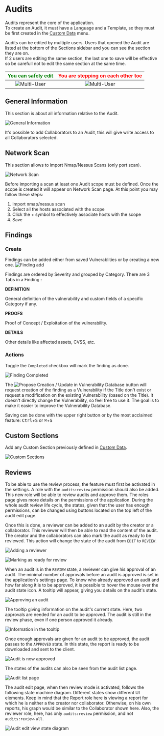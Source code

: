 # Audits

Audits represent the core of the application.  
To create an Audit, it must have a Language and a Template, so they must be first created in the [Custom Data](/data?id=custom-data) menu.  

Audits can be edited by multiple users. Users that opened the Audit are listed at the bottom of the Sections sidebar and you can see the section they are on.  
If 2 users are editing the same section, the last one to save will be effective so be carefull not to edit the same section at the same time.

| <span style="color:green">You can safely edit</span>  | <span style="color:red">You are stepping on each other toe</span> |
|:-----------------------------------------------------:|:-----------------------------------------------------------------:| 
| ![Multi-User](/_images/audit_multiuser_different.png) | ![Multi-User](/_images/audit_multiuser_same.png)                  |

## General Information

This section is about all information relative to the Audit.

![General Information](/_images/audits_general.png)

It's possible to add Collaborators to an Audit, this will give write access to all Collaborators selected.

## Network Scan

This section allows to import Nmap/Nessus Scans (only port scan).

![Network Scan](/_images/audits_network.png)

Before importing a scan at least one Audit scope must be defined.
Once the scope is created it will appear on Network Scan page.
At this point you may follow these steps: 

1. Import nmap/nessus scan
2. Select all the hosts associated with the scope
3. Click the + symbol to effectively associate hosts with the scope
4. Save

## Findings

### Create

Findings can be added either from saved Vulnerablities or by creating a new one.
![Finding add](/_images/finding_add.png)

Findings are ordered by Severity and grouped by Category. There are 3 Tabs in a Finding :

**DEFINITION**

General definition of the vulnerability and custom fields of a specific Category if any.

**PROOFS**

Proof of Concept / Exploitation of the vulnerability.

**DETAILS**

Other details like affected assets, CVSS, etc.

### Actions

Toggle the `Completed` checkbox will mark the finding as done.

![Finding Completed](/_images/finding_completed.png)

The ![Propose Creation / Update in Vulnerability Database](/_images/finding_update_vuln_button.png) button will request creation of the finding as a Vulnerability if the Title don't exist or request a modification on the existing Vulnerability (based on the Title). It doesn't directly change the Vulnerability, so feel free to use it. The goal is to make it easier to improve the Vulnerability Database.

Saving can be done with the upper right button or by the most acclaimed feature: <kbd>Ctrl</kbd>+<kbd>S</kbd> or <kbd>&#8984;</kbd>+<kbd>S</kbd>

## Custom Sections

Add any Custom Section previously defined in [Custom Data](/data?id=custom-sections).

![Custom Sections](/_images/audit_custom_section_add.png)

## Reviews

To be able to use the review process, the feature must first be activated in the settings. A role with the `audits:review` permission should also be added. This new role will be able to review audits and approve them. The roles page gives more details on the permissions of the application. During the whole audit review life cycle, the states, given that the user has enough permissions, can be changed using buttons located on the top left of the audit edit page. 

Once this is done, a reviewer can be added to an audit by the creator or a collaborator. This reviewer will then be able to read the content of the audit. The creator and the collaborators can also mark the audit as ready to be reviewed. This action will change the state of the audit from `EDIT` to `REVIEW`.

![Adding a reviewer](/_images/adding_reviewer.png)

![Marking as ready for review](/_images/mark_for_review.png)

When an audit is in the `REVIEW` state, a reviewer can give his approval of an audit. The minimal number of approvals before an audit is approved is set in the application's settings page. To know who already approved an audit and how far along it is to be approved, it is possible to hover the mouse over the audit state icon. A tooltip will appear, giving you details on the audit's state. 

![Approving an audit](/_images/approving_report.png)

The tooltip giving information on the audit's current state. Here, two approvals are needed for an audit to be approved. The audit is still in the review phase, even if one person approved it already. 

![Information in the tooltip](/_images/audit_state_tooltip.png)

Once enough approvals are given for an audit to be approved, the audit passes to the `APPROVED` state. In this state, the report is ready to be downloaded and sent to the client. 

![Audit is now approved](/_images/approved_audit.png)

The states of the audits can also be seen from the audit list page. 

![Audit list page](/_images/audit_list_states.png)

The audit edit page, when then review mode is activated, follows the following state machine diagram. Different states show different UI elements. Keep in mind that the Report role here is viewing a report for which he is neither a the creator nor collaborator. Otherwise, on his own reports, his graph would be similar to the Collaborator shown here. Also, the reviewer role, here, has only `audits:review` permission, and not `audits:review-all`. 

![Audit edit view state diagram](/_images/edit_state_graph.png)